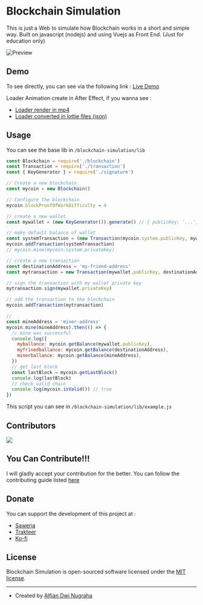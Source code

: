 # Blockchain Simulation
This is just a Web to simulate how Blockchain works in a short and simple way. Built on javascript (nodejs) and using Vuejs as Front End. (Just for education only)

![Preview](https://github.com/viandwi24/blockchain-simulation/blob/main/static/preview.gif?raw=true)

## Demo
To see directly, you can see via the following link : [Live Demo](https://viandwi24.github.io/blockchain-simulation/)

Loader Animation create in After Effect, if you wanna see :
* [Loader render in mp4](https://viandwi24.github.io/blockchain-simulation/loader.mp4)
* [Loader converted in lottie files (json)](https://github.com/viandwi24/blockchain-simulation/blob/main/static/blockchain.json)


## Usage
You can see the base lib in `/blockchain-simulation/lib`
```js
const Blockchain = require('./blockchain')
const Transaction = require('./transaction')
const { KeyGenerator } = require('./signature')

// Create a new blockchain
const mycoin = new Blockchain()

// Configure the blockchain
mycoin.blockProofOfWorkDifficulty = 4

// create a new wallet
const mywallet = (new KeyGenerator()).generate() // { publicKey: '...', privateKey: '...' }

// make default balance of wallet
const systemTransaction = (new Transaction(mycoin.system.publicKey, mywallet.publicKey, 1000)).sign(mycoin.system.privateKey)
mycoin.addTransaction(systemTransaction)
// mycoin.mine(mycoin.system.privateKey)

// create a new transaction
const destinationAddress = 'my-friend-address'
const mytransaction = new Transaction(mywallet.publicKey, destinationAddress, 10)

// sign the transaction with my wallet private key
mytransaction.sign(mywallet.privateKey)

// add the transaction to the blockchain
mycoin.addTransaction(mytransaction)

//
const mineAddress = 'miner-address'
mycoin.mine(mineAddress).then(() => {
  // mine was successful
  console.log({
    myballance: mycoin.getBalance(mywallet.publicKey),
    myfrinedballance: mycoin.getBalance(destinationAddress),
    minerballance: mycoin.getBalance(mineAddress),
  })
  // get last block
  const lastBlock = mycoin.getLastBlock()
  console.log(lastBlock)
  // check valid chain
  console.log(mycoin.isValid()) // true
})
```
This script you can see in `/blockchain-simulation/lib/example.js`

## Contributors
<a href="https://github.com/viandwi24/blockchain-simulation/graphs/contributors">
  <img src="https://contrib.rocks/image?repo=viandwi24/blockchain-simulation"/>
</a>

## You Can Contribute!!!
I will gladly accept your contribution for the better.
You can follow the contributing guide listed [here](./CONTRIBUTING.md)

## Donate
You can support the development of this project at :
- [Saweria](https://saweria.co/viandwi24)
- [Trakteer](https://trakteer.id/viandwi24)
- [Ko-fi](https://ko-fi.com/viandwi24)

## License
Blockchain Simulation is open-sourced software licensed under the [MIT license](./LICENSE.md).

---

-   Created by [Alfian Dwi Nugraha](https://www.facebook.com/viandwi24)
